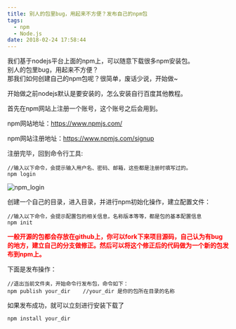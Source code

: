 ```yaml
---
title: 别人的包里bug，用起来不方便？发布自己的npm包
tags:
  - npm
  - Node.js
date: 2018-02-24 17:58:44
---
```

我们基于nodejs平台上面的npm上，可以随意下载很多npm安装包。  
别人的包里bug，用起来不方便？  
那我们如何创建自己的npm包呢？很简单，废话少说，开始做~

开始做之前nodejs默认是要安装的，怎么安装自行百度其他教程。

首先在npm网站上注册一个账号，这个账号之后会用到。

npm网站地址：https://www.npmjs.com/

npm网站注册地址：https://www.npmjs.com/signup

注册完毕，回到命令行工具:

``` 
//输入以下命令，会提示输入用户名、密码、邮箱，这些都是注册时填写过的。
npm login
```
![npm_login](http://blog-source.dodomogu.com/WX20180228-103234@2x.png-w1100 "npm login")

创建一个自己的目录，进入目录，并进行npm初始化操作，建立配置文件：

```
//输入以下命令，会提示配置包的相关信息，名称版本等等，都是包的基本配置信息
npm init
```

<font color="red">**一般开源的包都会存放在github上，你可以fork下来项目源码，自己认为有bug的地方，建立自己的分支做修正。然后可以将这个修正后的代码做为一个新的包发布到npm上。**  </font>

下面是发布操作：

```
//退出当前文件夹，开始命令行发布包，命令如下：
npm publish your_dir    //your_dir 是你的包所在目录的名称
```
如果发布成功，就可以立刻进行安装下载了
```
npm install your_dir
```